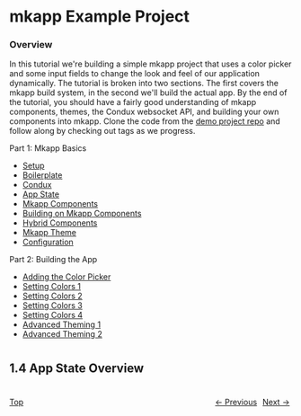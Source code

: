# mkapp Example Project

### Overview

In this tutorial we're building a simple mkapp project that uses a color picker and some input fields to change the look and feel of our application dynamically. The tutorial is broken into two sections. The first covers the mkapp build system, in the second we'll build the actual app. By the end of the tutorial, you should have a fairly good understanding of mkapp components, themes, the Condux websocket API, and building your own components into mkapp. Clone the code from the [demo project repo](https://github.com/epferrari/mkapp-demo.git) and follow along by checking out tags as we progress.

Part 1: Mkapp Basics

- [Setup](./1.1-setup.md#content)
- [Boilerplate](./1.2-boilerplate.md#content)
- [Condux](./1.3-condux-intro.md#content)
- [App State](./1.4-app-state.md#content)
- [Mkapp Components](./1.5-components.md#content)
- [Building on Mkapp Components](./1.6-compositing.md#content)
- [Hybrid Components](./1.7-hybrid-components.md#content)
- [Mkapp Theme](./1.8-mkapp-theme.md#content)
- [Configuration](./1.9-mkapp-config/md#content)

Part 2: Building the App

- [Adding the Color Picker](./2.1-color-picker.md#content)
- [Setting Colors 1](./2.2-setting-colors-1.md#content)
- [Setting Colors 2](./2.3-setting-colors-2.md#content)
- [Setting Colors 3](./2.4-setting-colors-3.md#content)
- [Setting Colors 4](./2.5-setting-colors-4.md#content)
- [Advanced Theming 1](./2.6-advanced-theming-1.md#content)
- [Advanced Theming 2](./2.7-advanced-theming-2.md#content)

#

<a name="content"></a>
## 1.4 App State Overview


# 

[Top](#top)<a href="./1.5-components.md#content" style="display:inline-block; padding:0 5px; text-align:right; float:right;" >Next -></a><a href="./1.3-condux-intro.md#content" style="display:inline-block; padding:0 5px; text-align:left; float:right;" > <- Previous</a>

